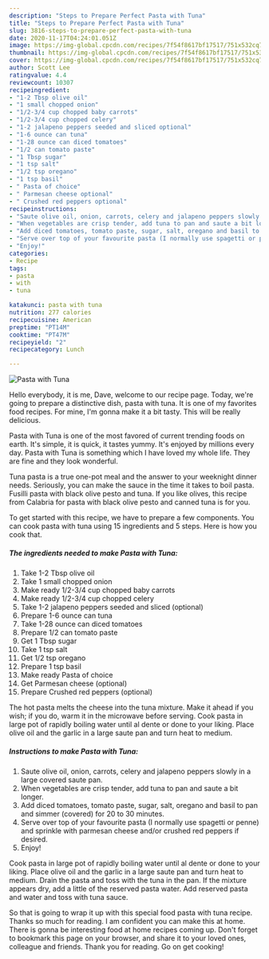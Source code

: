 ```yaml
---
description: "Steps to Prepare Perfect Pasta with Tuna"
title: "Steps to Prepare Perfect Pasta with Tuna"
slug: 3816-steps-to-prepare-perfect-pasta-with-tuna
date: 2020-11-17T04:24:01.051Z
image: https://img-global.cpcdn.com/recipes/7f54f8617bf17517/751x532cq70/pasta-with-tuna-recipe-main-photo.jpg
thumbnail: https://img-global.cpcdn.com/recipes/7f54f8617bf17517/751x532cq70/pasta-with-tuna-recipe-main-photo.jpg
cover: https://img-global.cpcdn.com/recipes/7f54f8617bf17517/751x532cq70/pasta-with-tuna-recipe-main-photo.jpg
author: Scott Lee
ratingvalue: 4.4
reviewcount: 10307
recipeingredient:
- "1-2 Tbsp olive oil"
- "1 small chopped onion"
- "1/2-3/4 cup chopped baby carrots"
- "1/2-3/4 cup chopped celery"
- "1-2 jalapeno peppers seeded and sliced optional"
- "1-6 ounce can tuna"
- "1-28 ounce can diced tomatoes"
- "1/2 can tomato paste"
- "1 Tbsp sugar"
- "1 tsp salt"
- "1/2 tsp oregano"
- "1 tsp basil"
- " Pasta of choice"
- " Parmesan cheese optional"
- " Crushed red peppers optional"
recipeinstructions:
- "Saute olive oil, onion, carrots, celery and jalapeno peppers slowly in a large covered saute pan."
- "When vegetables are crisp tender, add tuna to pan and saute a bit longer."
- "Add diced tomatoes, tomato paste, sugar, salt, oregano and basil to pan and simmer (covered) for 20 to 30 minutes."
- "Serve over top of your favourite pasta (I normally use spagetti or penne) and sprinkle with parmesan cheese and/or crushed red peppers if desired."
- "Enjoy!"
categories:
- Recipe
tags:
- pasta
- with
- tuna

katakunci: pasta with tuna 
nutrition: 277 calories
recipecuisine: American
preptime: "PT14M"
cooktime: "PT47M"
recipeyield: "2"
recipecategory: Lunch

---
```



![Pasta with Tuna](https://img-global.cpcdn.com/recipes/7f54f8617bf17517/751x532cq70/pasta-with-tuna-recipe-main-photo.jpg)

Hello everybody, it is me, Dave, welcome to our recipe page. Today, we're going to prepare a distinctive dish, pasta with tuna. It is one of my favorites food recipes. For mine, I'm gonna make it a bit tasty. This will be really delicious.

Pasta with Tuna is one of the most favored of current trending foods on earth. It's simple, it is quick, it tastes yummy. It's enjoyed by millions every day. Pasta with Tuna is something which I have loved my whole life. They are fine and they look wonderful.

Tuna pasta is a true one-pot meal and the answer to your weeknight dinner needs. Seriously, you can make the sauce in the time it takes to boil pasta. Fusilli pasta with black olive pesto and tuna. If you like olives, this recipe from Calabria for pasta with black olive pesto and canned tuna is for you.


To get started with this recipe, we have to prepare a few components. You can cook pasta with tuna using 15 ingredients and 5 steps. Here is how you cook that.

<!--inarticleads1-->

##### The ingredients needed to make Pasta with Tuna:

1. Take 1-2 Tbsp olive oil
1. Take 1 small chopped onion
1. Make ready 1/2-3/4 cup chopped baby carrots
1. Make ready 1/2-3/4 cup chopped celery
1. Take 1-2 jalapeno peppers seeded and sliced (optional)
1. Prepare 1-6 ounce can tuna
1. Take 1-28 ounce can diced tomatoes
1. Prepare 1/2 can tomato paste
1. Get 1 Tbsp sugar
1. Take 1 tsp salt
1. Get 1/2 tsp oregano
1. Prepare 1 tsp basil
1. Make ready  Pasta of choice
1. Get  Parmesan cheese (optional)
1. Prepare  Crushed red peppers (optional)


The hot pasta melts the cheese into the tuna mixture. Make it ahead if you wish; if you do, warm it in the microwave before serving. Cook pasta in large pot of rapidly boiling water until al dente or done to your liking. Place olive oil and the garlic in a large saute pan and turn heat to medium. 

<!--inarticleads2-->

##### Instructions to make Pasta with Tuna:

1. Saute olive oil, onion, carrots, celery and jalapeno peppers slowly in a large covered saute pan.
1. When vegetables are crisp tender, add tuna to pan and saute a bit longer.
1. Add diced tomatoes, tomato paste, sugar, salt, oregano and basil to pan and simmer (covered) for 20 to 30 minutes.
1. Serve over top of your favourite pasta (I normally use spagetti or penne) and sprinkle with parmesan cheese and/or crushed red peppers if desired.
1. Enjoy!


Cook pasta in large pot of rapidly boiling water until al dente or done to your liking. Place olive oil and the garlic in a large saute pan and turn heat to medium. Drain the pasta and toss with the tuna in the pan. If the mixture appears dry, add a little of the reserved pasta water. Add reserved pasta and water and toss with tuna sauce. 

So that is going to wrap it up with this special food pasta with tuna recipe. Thanks so much for reading. I am confident you can make this at home. There is gonna be interesting food at home recipes coming up. Don't forget to bookmark this page on your browser, and share it to your loved ones, colleague and friends. Thank you for reading. Go on get cooking!
